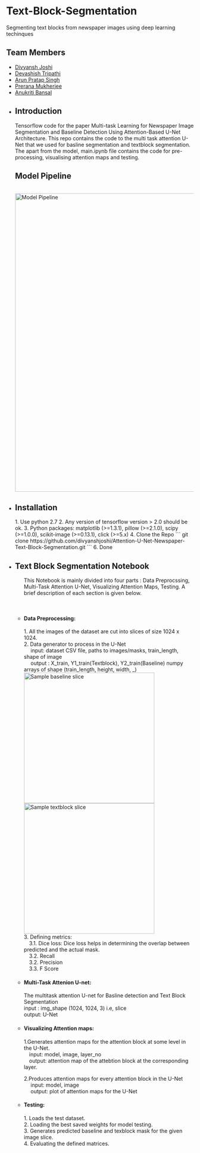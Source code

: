 
# Text-Block-Segmentation
Segmenting text blocks from newspaper images using deep learning techinques

## Team Members
<ul>
  <li><a href="https://github.com/divyanshjoshi">Divyansh Joshi</a></li>
  <li><a href="https://github.com/devash76">Devashish Tripathi</a></li>
  <li><a href="https://github.com/arunps007">Arun Pratap Singh</a></li>
  <li><a href="https://github.com/mprerana">Prerana Mukherjee</a></li>
  <li><a href="#">Anukriti Bansal</a></li>
</ul>

<ul>
  <li> <h2> Introduction </h2> </li>
  Tensorflow code for the paper Multi-task Learning for Newspaper Image Segmentation and Baseline Detection Using Attention-Based U-Net Architecture. This repo contains the code to the multi task attention U-Net that we used for basline segmentation and textblock segmentation. The apart from the model, main.ipynb file contains the code for pre-processing,
  visualising attention maps and testing.
  </br>
  
## Model Pipeline
  
  <br>
   <img src="Results/pipeline.JPG" width="800" title="Model Pipeline">
  <br>
  <li><h2> Installation </h2> </li>
  1. Use python 2.7
  2. Any version of tensorflow version > 2.0 should be ok.
  3. Python packages: matplotlib (>=1.3.1), pillow (>=2.1.0), scipy (>=1.0.0), scikit-image (>=0.13.1), click (>=5.x)
  4. Clone the Repo
  ```
  git clone https://github.com/divyanshjoshi/Attention-U-Net-Newspaper-Text-Block-Segmentation.git
  ```
  6. Done
  

<br>

  <li><h2>Text Block Segmentation Notebook</h2></li>
  <ul>
  <p> This Notebook is mainly divided into four parts : Data Preprocssing, Multi-Task Attention U-Net, Visualizing Attention Maps, Testing. A brief description of each section is given below. </p><br>
  
  <li><h4> Data Preprocessing: </h4> </li>
  1. All the images of the dataset are cut into slices of size 1024 x 1024.<br>
  2. Data generator to process in the U-Net <br>
    &emsp; input: dataset CSV file, paths to images/masks, train_length, shape of image<br>
   &emsp;  output : X_train, Y1_train(Textblock), Y2_train(Baseline) numpy arrays of shape (train_length, height, width, _)<br>
    <img src="Results/baseline-slice-sample.png" width="350" title="Sample baseline slice">
     <img src="Results/textblock-slice-sample.png" width="350" title="Sample textblock slice"><br>
  3. Defining metrics:<br>
     &emsp;3.1. Dice loss: Dice loss helps in determining the overlap between predicted and the actual mask. <br>
     &emsp;3.2. Recall <br>
     &emsp;3.2. Precision <br>
     &emsp;3.3. F Score <br>
  <li> <h4> Multi-Task Attenion U-net: </h4> </li>
  <p>
    The multitask attention U-net for Basline detection and Text Block Segmentation<br>
    input : img_shape (1024, 1024, 3) i.e, slice <br>
    output: U-Net<br>
  </p>
  <li> <h4> Visualizing Attention maps: </h4> </li>
  <p>
  1.Generates attention maps for the attention block at some level in the U-Net. <br>
     &emsp;input: model, image, layer_no <br>
     &emsp;output: attention map of the attebtion block at the corresponding layer.<br>

  2.Produces attention maps for every attention block in the U-Net <br>
     &emsp; input: model, image <br>
    &emsp;  output: plot of attention maps for the U-Net <br>
    </p>
   <li> <h4> Testing: </h4> </li>
  <p> 
  1. Loads the test dataset. <br>
  2. Loading the best saved weights for model testing.<br>
  3. Generates predicted baseline and texblock mask for the given image slice.<br>
  4. Evaluating the defined matrices. <br>
  </p>
  </ul>
  
  
